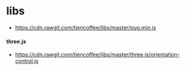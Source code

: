 # libs

- https://cdn.rawgit.com/tiencoffee/libs/master/pug.min.js

#### three.js
- https://cdn.rawgit.com/tiencoffee/libs/master/three.js/orientation-control.js

